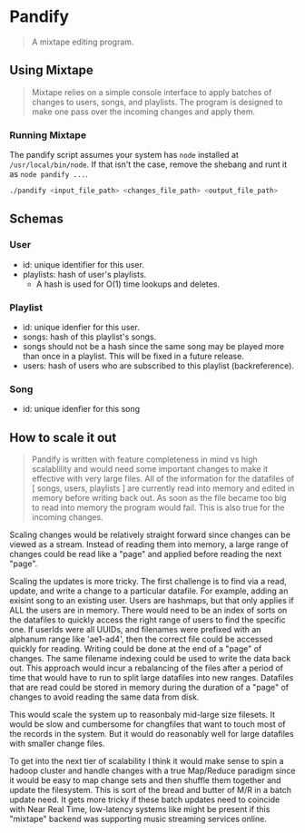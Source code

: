 # Pandify

> A mixtape editing program.

## Using Mixtape

> Mixtape relies on a simple console interface to apply batches of changes to users, songs, and playlists. The program is designed to make one pass over the incoming changes and apply them.

### Running Mixtape

The pandify script assumes your system has `node` installed at `/usr/local/bin/node`. If that isn't the case, remove the shebang and runt it as `node pandify ...`.

```sh
./pandify <input_file_path> <changes_file_path> <output_file_path>
```

## Schemas

### User

- id: unique identifier for this user.
- playlists: hash of user's playlists.
  - A hash is used for O(1) time lookups and deletes.

### Playlist

- id: unique idenfier for this user.
- songs: hash of this playlist's songs.
 - songs should not be a hash since the same song may be played more than once in a playlist. This will be fixed in a future release.
- users: hash of users who are subscribed to this playlist (backreference).

### Song

- id: unique idenfier for this song

## How to scale it out
> Pandify is written with feature completeness in mind vs high scalablility and would need some important changes to make it effective with very large files. All of the information for the datafiles of [ songs, users, playlists ] are currently read into memory and edited in memory before writing back out. As soon as the file became too big to read into memory the program would fail. This is also true for the incoming changes. 

Scaling changes would be relatively straight forward since changes can be viewed as a stream. Instead of reading them into memory, a large range of changes could be read like a "page" and applied before reading the next "page". 

Scaling the updates is more tricky. The first challenge is to find via a read, update, and write a change to a particular datafile. For example, adding an exisint song to an existing user. Users are hashmaps, but that only applies if ALL the users are in memory. There would need to be an index of sorts on the datafiles to quickly access the right range of users to find the specific one. If userIds were all UUIDs, and filenames were prefixed with an alphanum range like 'ae1-ad4', then the correct file could be accessed quickly for reading. Writing could be done at the end of a "page" of changes. The same filename indexing could be used to write the data back out. This approach would incur a rebalancing of the files after a period of time that would have to run to split large datafiles into new ranges. Datafiles that are read could be stored in memory during the duration of a "page" of changes to avoid reading the same data from disk. 

This would scale the system up to reasonbaly mid-large size filesets. It would be slow and cumbersome for changfiles that want to touch most of the records in the system. But it would do reasonably well for large datafiles with smaller change files. 

To get into the next tier of scalability I think it would make sense to spin a hadoop cluster and handle changes with a true Map/Reduce paradigm since it would be easy to map change sets and then shuffle them together and update the filesystem. This is sort of the bread and butter of M/R in a batch update need. It gets more tricky if these batch updates need to coincide with Near Real Time, low-latency systems like might be present if this "mixtape" backend was supporting music streaming services online.
